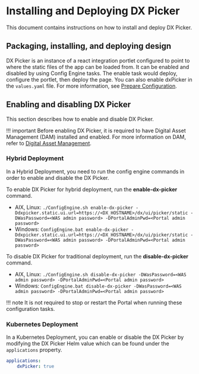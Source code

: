 # Installing and Deploying DX Picker

This document contains instructions on how to install and deploy DX Picker.

## Packaging, installing, and deploying design

DX Picker is an instance of a react integration portlet configured to point to where the static files of the app can be loaded from. It can be enabled and disabled by using Config Engine tasks. The enable task would deploy, configure the portlet, then deploy the page. You can also enable dxPicker in the `values.yaml` file. For more information, see [Prepare Configuration](../../../../deploy_dx/install/container/helm_deployment/preparation/mandatory_tasks/prepare_configuration.md#the-default-hcl-dx-95-container-valuesyaml-file).

## Enabling and disabling DX Picker

This section describes how to enable and disable DX Picker.

!!! important
    Before enabling DX Picker, it is required to have Digital Asset Management (DAM) installed and enabled. For more information on DAM, refer to [Digital Asset Management](../../../digital_assets/index.md).

### Hybrid Deployment

In a Hybrid Deployment, you need to run the config engine commands in order to enable and disable the DX Picker.

To enable DX Picker for hybrid deployment, run the **enable-dx-picker** command. 

-   AIX, Linux: `./ConfigEngine.sh enable-dx-picker -Ddxpicker.static.ui.url=https://<DX_HOSTNAME>/dx/ui/picker/static -DWasPassword=<WAS admin password> -DPortalAdminPwd=<Portal admin password>`
-   Windows: `ConfigEngine.bat enable-dx-picker -Ddxpicker.static.ui.url=https://<DX_HOSTNAME>/dx/ui/picker/static -DWasPassword=<WAS admin password> -DPortalAdminPwd=<Portal admin password>`

To disable DX Picker for traditional deployment, run the **disable-dx-picker** command.

-   AIX, Linux: `./ConfigEngine.sh disable-dx-picker -DWasPassword=<WAS admin password> -DPortalAdminPwd=<Portal admin password>`
-   Windows: `ConfigEngine.bat disable-dx-picker -DWasPassword=<WAS admin password> -DPortalAdminPwd=<Portal admin password>`

!!! note
    It is not required to stop or restart the Portal when running these configuration tasks.

### Kubernetes Deployment

In a Kubernetes Deployment, you can enable or disable the DX Picker by modifying the DX Picker Helm value which can be found under the `applications` property.

```yaml
applications:
    dxPicker: true
```

